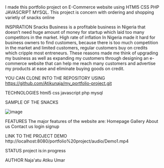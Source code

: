 I made this portfolio project on E-Commerce website using HTMl5 CSS PHP JAVASCRIPT MYSQL. This project is concern with ordering and shopping varietiy of snacks online

INSPIRATION
Snacks Business is a profitable business in Nigeria that doesn’t need huge amount of money for startup which laid too many competitors in the market. High rate of inflation In Nigeria made it hard for business owners to find customers, because there is too much competition in the market and limited customers, regular customers buy on credits which cripple most entreneurs.
	These reasons made me think of upgrading my business as well as expanding my customers through designing an e-commerce website that can help me reach many customers and advertise my products at ease and eliminate buying goods on credit.

YOU CAN CLONE INTO THE REPOSITORY USING 
https://github.com/Atikunaja/my_portfolio-project.git

TECHNOLOGIES
html5
css
javascript
php
mysql

SAMPLE OF THE SNACKS

![image](https://github.com/user-attachments/assets/f01c3b71-4c2f-4199-9afd-8cdb2269f5a8)


FEATURES
The major features of the website are:
Homepage
Gallery
About us
Contact us
login
signup


LINK TO THE PROJECT DEMO
http://localhost:8080/portfolio%20project/audio/Demo1.mp4

STATUS
project is:in progress

AUTHOR
Naja'atu Atiku Umar
